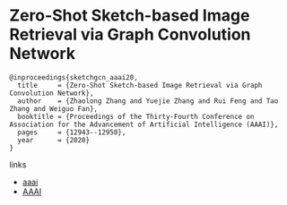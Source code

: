 # Zero-Shot Sketch-based Image Retrieval via Graph Convolution Network

```
@inproceedings{sketchgcn_aaai20,
  title     = {Zero-Shot Sketch-based Image Retrieval via Graph Convolution Network},
  author    = {Zhaolong Zhang and Yuejie Zhang and Rui Feng and Tao Zhang and Weiguo Fan},
  booktitle = {Proceedings of the Thirty-Fourth Conference on Association for the Advancement of Artificial Intelligence (AAAI)},
  pages	    = {12943--12950},
  year      = {2020}
}
```

links
- [aaai](https://aaai.org/Papers/AAAI/2020GB/AAAI-ZhangZ.2063.pdf)
- [AAAI](https://aaai.org/ojs/index.php/AAAI/article/view/6993)